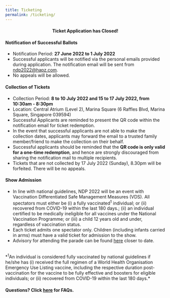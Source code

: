 ```yaml
---
title: Ticketing
permalink: /ticketing/
---
```

<div style="text-align:center;"><h4>Ticket Application has Closed!</h4></div>

#### Notification of Successful Ballots
* Notification Period: **27 June 2022 to 1 July 2022**
* Successful applicants will be notified via the personal emails provided during application. The notification email will be sent from [ndp2022@hapz.com](#).
* No appeals will be allowed.


#### Collection of Tickets 
* Collection Period: **8 to 10 July 2022 and 15 to 17 July 2022, from 10:30am - 8:30pm**
* Location: Central Atrium (Level 2), Marina Square (6 Raffles Blvd, Marina Square, Singapore 039594)
* Successful Applicants are reminded to present the QR code within the notification email for ticket redemption.
* In the event that successful applicants are not able to make the collection dates, applicants may forward the email to a trusted family member/friend to make the collection on their behalf. 
* Successful applicants should be reminded that the **QR code is only valid for a one-time redemption**, and hence are strongly discouraged from sharing the notification mail to multiple recipients.
* Tickets that are not collected by 17 July 2022 (Sunday), 8.30pm will be forfeited. There will be no appeals.

#### Show Admission
* In line with national guidelines, NDP 2022 will be an event with Vaccination Differentiated Safe Management Measures (VDS). All spectators must either be (i) a fully vaccinated<sup>1</sup> individual; or (ii) recovered from COVID-19 within the last 180 days.; (ii) an individual certified to be medically ineligible for all vaccines under the National Vaccination Programme; or (iii) a child 12 years old and under, regardless of vaccination status.
* Each ticket admits one spectator only. Children (including infants carried in arms) must have a valid ticket for admission to the show.
* Advisory for attending the parade can be found <a href="/ndp-at-the-float/advisories
" target="_blank">here</a> closer to date.

<br>
*<sup>1</sup>An individual is considered fully vaccinated by national guidelines if he/she has (i) received the full regimen of a World Health Organisation Emergency Use Listing vaccine, including the respective duration post-vaccination for the vaccine to be fully effective and boosters for eligible individuals; or (ii) recovered from COVID-19 within the last 180 days.*

#### Questions? Click [here](/faq/ticketing) for FAQs.